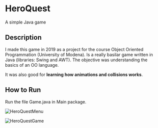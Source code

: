 # HeroQuest
A simple Java game

## Description
I made this game in 2019 as a project for the course Object Oriented Programmation (University of Modena).
Is a really basilar game written in Java (libraries: Swing and AWT). 
The objective was understanding the basics of an OO language.

It was also good for **learning how animations and collisions works**. 

## How to Run
Run the file Game.java in Main package.



![HeroQuestMenu](https://user-images.githubusercontent.com/54531753/165570099-634b4efb-a8a0-449a-94b4-a36c38230483.png)

![HeroQuestGame](https://user-images.githubusercontent.com/54531753/165570134-57f75984-0607-4fa6-a487-e63d65cf7338.png)
